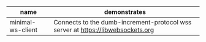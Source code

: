 |name|demonstrates|
---|---
minimal-ws-client|Connects to the dumb-increment-protocol wss server at https://libwebsockets.org
